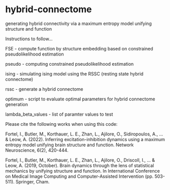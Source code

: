 # hybrid-connectome
generating hybrid connectivity via a maximum entropy model unifying structure and function

Instructions to follow...

FSE - compute function by structure embedding based on constrained pseudolikelihood estimation

pseudo - computing constrained pseudolikelihood estimation

ising - simulating ising model using the RSSC (resting state hybrid connectome)

rssc - generate a hybrid connectome

optimum - script to evaluate optimal parameters for hybrid connectome generation

lambda_beta_values - list of paramter values to test



Please cite the following works when using this code:

Fortel, I., Butler, M., Korthauer, L. E., Zhan, L., Ajilore, O., Sidiropoulos, A., ... & Leow, A. (2022). Inferring excitation-inhibition dynamics using a maximum entropy model unifying brain structure and function. Network Neuroscience, 6(2), 420-444.

Fortel, I., Butler, M., Korthauer, L. E., Zhan, L., Ajilore, O., Driscoll, I., ... & Leow, A. (2019, October). Brain dynamics through the lens of statistical mechanics by unifying structure and function. In International Conference on Medical Image Computing and Computer-Assisted Intervention (pp. 503-511). Springer, Cham.
